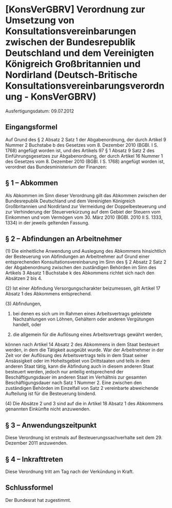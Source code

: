 # [KonsVerGBRV] Verordnung zur Umsetzung von Konsultationsvereinbarungen zwischen der Bundesrepublik Deutschland und dem Vereinigten Königreich Großbritannien und Nordirland  (Deutsch-Britische Konsultationsvereinbarungsverordnung - KonsVerGBRV)

Ausfertigungsdatum: 09.07.2012

 

## Eingangsformel

Auf Grund des § 2 Absatz 2 Satz 1 der Abgabenordnung, der durch Artikel 9 Nummer 2 Buchstabe b des Gesetzes vom 8. Dezember 2010 (BGBl. I S. 1768) angefügt worden ist, und des Artikels 97 § 1 Absatz 9 Satz 2 des Einführungsgesetzes zur Abgabenordnung, der durch Artikel 16 Nummer 1 des Gesetzes vom 8. Dezember 2010 (BGBl. I S. 1768) angefügt worden ist, verordnet das Bundesministerium der Finanzen:


## § 1 – Abkommen

Als Abkommen im Sinn dieser Verordnung gilt das Abkommen zwischen der Bundesrepublik Deutschland und dem Vereinigten Königreich Großbritannien und Nordirland zur Vermeidung der Doppelbesteuerung und zur Verhinderung der Steuerverkürzung auf dem Gebiet der Steuern vom Einkommen und vom Vermögen vom 30. März 2010 (BGBl. 2010 II S. 1333, 1334) in der jeweils geltenden Fassung.


## § 2 – Abfindungen an Arbeitnehmer

(1) Die einheitliche Anwendung und Auslegung des Abkommens hinsichtlich der Besteuerung von Abfindungen an Arbeitnehmer auf Grund einer entsprechenden Konsultationsvereinbarung im Sinn des § 2 Absatz 2 Satz 2 der Abgabenordnung zwischen den zuständigen Behörden im Sinn des Artikels 3 Absatz 1 Buchstabe k des Abkommens richtet sich nach den Absätzen 2 bis 4.

(2) Ist einer Abfindung Versorgungscharakter beizumessen, gilt Artikel 17 Absatz 1 des Abkommens entsprechend.

(3) Abfindungen,

1. bei denen es sich um im Rahmen eines Arbeitsvertrags geleistete Nachzahlungen von Löhnen, Gehältern oder anderen Vergütungen handelt, oder

2. die allgemein für die Auflösung eines Arbeitsvertrags gewährt werden,

können nach Artikel 14 Absatz 2 des Abkommens in dem Staat besteuert werden, in dem die Tätigkeit ausgeübt wurde. War der Arbeitnehmer in der Zeit vor der Auflösung des Arbeitsvertrags teils in dem Staat seiner Ansässigkeit oder im Hoheitsgebiet von Drittstaaten und teils in dem anderen Staat tätig, kann die Abfindung auch in diesem anderen Staat besteuert werden, jedoch nur anteilig entsprechend der Beschäftigungsdauer im anderen Staat im Verhältnis zur gesamten Beschäftigungsdauer nach Satz 1 Nummer 2. Eine zwischen den zuständigen Behörden im Einzelfall von Satz 2 vereinbarte abweichende Aufteilung ist für die Besteuerung bindend.

(4) Die Absätze 2 und 3 sind auf die in Artikel 18 Absatz 1 des Abkommens genannten Einkünfte nicht anzuwenden.


## § 3 – Anwendungszeitpunkt

Diese Verordnung ist erstmals auf Besteuerungssachverhalte seit dem 29. Dezember 2011 anzuwenden.


## § 4 – Inkrafttreten

Diese Verordnung tritt am Tag nach der Verkündung in Kraft.


## Schlussformel

Der Bundesrat hat zugestimmt.
